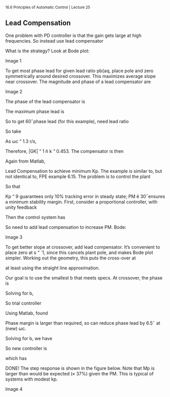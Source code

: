 <sup>16.6 Principles of Automatic Control | Lecture 25</sup>

## Lead Compensation
One problem with PD controller is that the gain gets large at high frequencies. So instead
use lead compensator

What is the strategy? Look at Bode plot:

Image 1

To get most phase lead for given lead ratio pb{aq, place pole and zero symmetrically around
desired crossover. This maximizes average slope near crossover.
The magnitude and phase of a lead compensator are

Image 2

The phase of the lead compensator is

The maximum phase lead is

So to get 60˝phase lead (for this example), need lead ratio

So take

As ωc “ 1.3 r/s,

Therefore, |GK| “ 1 ñ k “ 0.453. The compensator is then

Again from Matlab,

Lead Compensation to achieve minimum Kp.
The example is similar to, but not identical to, FPE example 6.15.
The problem is to control the plant

So that

Kp “ 9 guarantees only 10% tracking error in steady state; PM ě 30˝ensures a minimum
stability margin.
First, consider a proportional controller, with unity feedback

Then the control system has

So need to add lead compensation to increase PM.
Bode:

Image 3

To get better slope at crossover, add lead compensator. It’s convenient to place zero at
s “ ´1, since this cancels plant pole, and makes Bode plot simpler. Working out the
geometry, this puts the cross-over at

at least using the straight line approximation.

Our goal is to use the smallest b that meets specs. At crossover, the phase is

Solving for b,

So trial controller

Using Matlab, found

 Phase margin is larger than required, so can reduce phase lead by 6.5˝ at (new) ωc.

 Solving for b, we have

 So new controller is

 which has

 DONE! The step response is shown in the figure below. Note that Mp is larger than would
be expected (« 37%) given the PM. This is typical of systems with modest kp.

Image 4
